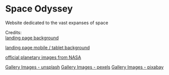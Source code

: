 # Space Odyssey
 Website dedicated to the vast expanses of space

Credits: <br>
[landing page background](https://pixabay.com/photos/earth-moon-space-planet-world-1365995/)

[landing page mobile / tablet background](https://unsplash.com/@actionvance)

[official planetary images from NASA](https://unsplash.com/@nasa)

[Gallery Images - unsplash](https://unsplash.com)
[Gallery Images - pexels](https://www.pexels.com/)
[Gallery Images - pixabay](https://pixabay.com/)
